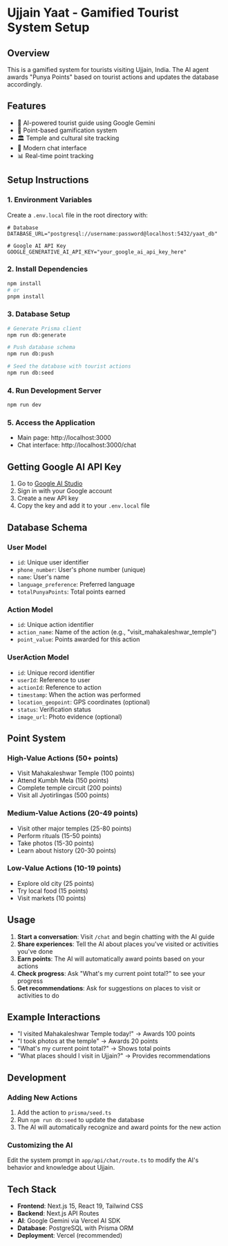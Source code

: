 # Ujjain Yaat - Gamified Tourist System Setup

## Overview
This is a gamified system for tourists visiting Ujjain, India. The AI agent awards "Punya Points" based on tourist actions and updates the database accordingly.

## Features
- 🤖 AI-powered tourist guide using Google Gemini
- 🎯 Point-based gamification system
- 🏛️ Temple and cultural site tracking
- 📱 Modern chat interface
- 📊 Real-time point tracking

## Setup Instructions

### 1. Environment Variables
Create a `.env.local` file in the root directory with:

```env
# Database
DATABASE_URL="postgresql://username:password@localhost:5432/yaat_db"

# Google AI API Key
GOOGLE_GENERATIVE_AI_API_KEY="your_google_ai_api_key_here"
```

### 2. Install Dependencies
```bash
npm install
# or
pnpm install
```

### 3. Database Setup
```bash
# Generate Prisma client
npm run db:generate

# Push database schema
npm run db:push

# Seed the database with tourist actions
npm run db:seed
```

### 4. Run Development Server
```bash
npm run dev
```

### 5. Access the Application
- Main page: http://localhost:3000
- Chat interface: http://localhost:3000/chat

## Getting Google AI API Key

1. Go to [Google AI Studio](https://aistudio.google.com/)
2. Sign in with your Google account
3. Create a new API key
4. Copy the key and add it to your `.env.local` file

## Database Schema

### User Model
- `id`: Unique user identifier
- `phone_number`: User's phone number (unique)
- `name`: User's name
- `language_preference`: Preferred language
- `totalPunyaPoints`: Total points earned

### Action Model
- `id`: Unique action identifier
- `action_name`: Name of the action (e.g., "visit_mahakaleshwar_temple")
- `point_value`: Points awarded for this action

### UserAction Model
- `id`: Unique record identifier
- `userId`: Reference to user
- `actionId`: Reference to action
- `timestamp`: When the action was performed
- `location_geopoint`: GPS coordinates (optional)
- `status`: Verification status
- `image_url`: Photo evidence (optional)

## Point System

### High-Value Actions (50+ points)
- Visit Mahakaleshwar Temple (100 points)
- Attend Kumbh Mela (150 points)
- Complete temple circuit (200 points)
- Visit all Jyotirlingas (500 points)

### Medium-Value Actions (20-49 points)
- Visit other major temples (25-80 points)
- Perform rituals (15-50 points)
- Take photos (15-30 points)
- Learn about history (20-30 points)

### Low-Value Actions (10-19 points)
- Explore old city (25 points)
- Try local food (15 points)
- Visit markets (10 points)

## Usage

1. **Start a conversation**: Visit `/chat` and begin chatting with the AI guide
2. **Share experiences**: Tell the AI about places you've visited or activities you've done
3. **Earn points**: The AI will automatically award points based on your actions
4. **Check progress**: Ask "What's my current point total?" to see your progress
5. **Get recommendations**: Ask for suggestions on places to visit or activities to do

## Example Interactions

- "I visited Mahakaleshwar Temple today!" → Awards 100 points
- "I took photos at the temple" → Awards 20 points
- "What's my current point total?" → Shows total points
- "What places should I visit in Ujjain?" → Provides recommendations

## Development

### Adding New Actions
1. Add the action to `prisma/seed.ts`
2. Run `npm run db:seed` to update the database
3. The AI will automatically recognize and award points for the new action

### Customizing the AI
Edit the system prompt in `app/api/chat/route.ts` to modify the AI's behavior and knowledge about Ujjain.

## Tech Stack
- **Frontend**: Next.js 15, React 19, Tailwind CSS
- **Backend**: Next.js API Routes
- **AI**: Google Gemini via Vercel AI SDK
- **Database**: PostgreSQL with Prisma ORM
- **Deployment**: Vercel (recommended)
